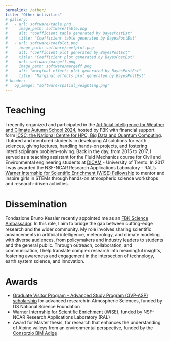 ```yaml
---
permalink: /other/
title: "Other Activities"
# gallery:
#   - url: software/table.png
#     image_path: software/table.png
#     alt: "coefficient table generated by BayesPostEst"
#     title: "Coefficient table generated by BayesPostEst"
#   - url: software/coefplot.png
#     image_path: software/coefplot.png
#     alt: "coefficient plot generated by BayesPostEst"
#     title: "Coefficient plot generated by BayesPostEst"
#   - url: software/margeff.png
#     image_path: software/margeff.png
#     alt: "marginal effects plot generated by BayesPostEst"
#     title: "Marginal effects plot generated by BayesPostEst"
# header:
#   og_image: "software/spatial_weighting.png"
---
```


Teaching
======
I recently organized and participated in the [Artificial Intelligence for Weather and Climate Autumn School 2024](https://dsip.fbk.eu/aiwcas2024/), hosted by FBK with financial support form [ICSC, the National Centre for HPC, Big Data and Quantum Computing](https://www.supercomputing-icsc.it/en/icsc-home/). I tutored and mentored students in developing AI solutions for earth sciences, giving lectures, handling hands-on projects, and fostering interdisciplinary problem-solving. Back in the day, from 2015 to 2017, I served as a teaching assistant for the Fluid Mechanics course for Civil and Environmental engineering students at [DICAM](https://www.dicam.unitn.it/en) - University of Trento. In 2017 I was awarded the NSF-NCAR Research Applications Laboratory - RAL’s [Warner Internship for Scientific Enrichment
(WISE) Fellowship](https://ral.ucar.edu/opportunity/warner-internship-for-scientific-enrichment-wise) to mentor and inspire girls in STEMs through hands-on atmospheric science workshops and research-driven activities.

Dissemination
======
Fondazione Bruno Kessler recently appointed me as an [FBK Science Ambassador](https://magazine.fbk.eu/en/news/introducing-fbks-25-future-science-ambassadors/). In this role, I aim to bridge the gap between cutting-edge research and the wider community. My role involves sharing scientific advancements in artificial intelligence, meteorology, and climate modeling with diverse audiences, from policymakers and industry leaders to students and the general public. Through outreach, collaboration, and communication, I help translate complex research into meaningful insights, fostering awareness and engagement in the intersection of technology, earth system science, and innovation.


Awards
======
- [Graduate Visitor Program – Advanced Study Program (GVP-ASP) scholarship](https://edec.ucar.edu/advanced-study-program/graduate-visitor-program) for advanced research in Atmospheric Sciences, funded by US National Science Foundation
- [Warner Internship for Scientific Enrichment (WISE)](https://ral.ucar.edu/opportunity/warner-internship-for-scientific-enrichment-wise), funded by NSF-NCAR Research Applications Laboratory (RAL)
- Award for Master thesis, for research that enhances the understanding of Alpine valleys from an environmental perspective, funded by the [Consorzio BIM Adige](https://www.bimtrento.it/)